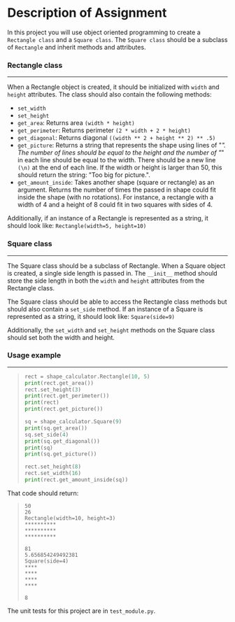 # Description of Assignment

In this project you will use object oriented programming to create a ``Rectangle class`` and a ``Square class``. The ``Square class`` should be a subclass of ``Rectangle`` and inherit methods and attributes.

### **Rectangle class**

---
When a Rectangle object is created, it should be initialized with ``width`` and `height` attributes. The class should also contain the following methods:

- ``set_width``
- ``set_height``
- ``get_area``: Returns area ``(width * height)``
- ``get_perimeter``: Returns perimeter ``(2 * width + 2 * height)``
- ``get_diagonal``: Returns diagonal ``((width ** 2 + height ** 2) ** .5)``
- ``get_picture``: Returns a string that represents the shape using lines of "*". The number of lines should be equal to the height and the number of "*" in each line should be equal to the width. There should be a new line ``(\n)`` at the end of each line. If the width or height is larger than 50, this should return the string: "Too big for picture.".
- ``get_amount_inside``: Takes another shape (square or rectangle) as an argument. Returns the number of times the passed in shape could fit inside the shape (with no rotations). For instance, a rectangle with a width of 4 and a height of 8 could fit in two squares with sides of 4.

Additionally, if an instance of a Rectangle is represented as a string, it should look like: ``Rectangle(width=5, height=10)``

### **Square class**

---
The Square class should be a subclass of Rectangle. When a Square object is created, a single side length is passed in. The ``__init__`` method should store the side length in both the ``width`` and ``height`` attributes from the Rectangle class.

The Square class should be able to access the Rectangle class methods but should also contain a ``set_side`` method. If an instance of a Square is represented as a string, it should look like: ``Square(side=9)``

Additionally, the ``set_width`` and ``set_height`` methods on the Square class should set both the width and height.


### **Usage example**

---
>```python
>rect = shape_calculator.Rectangle(10, 5)
>print(rect.get_area())
>rect.set_height(3)
>print(rect.get_perimeter())
>print(rect)
>print(rect.get_picture())
>
>sq = shape_calculator.Square(9)
>print(sq.get_area())
>sq.set_side(4)
>print(sq.get_diagonal())
>print(sq)
>print(sq.get_picture())
>
>rect.set_height(8)
>rect.set_width(16)
>print(rect.get_amount_inside(sq))
>```

That code should return:

>```
>50
>26
>Rectangle(width=10, height=3)
>**********
>**********
>**********
>
>81
>5.656854249492381
>Square(side=4)
>****
>****
>****
>****
>
>8
>```

The unit tests for this project are in ``test_module.py``.